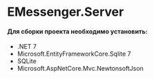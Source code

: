 # EMessenger.Server
#### Для сборки проекта необходимо установить:

- .NET 7
- Microsoft.EntityFrameworkCore.Sqlite 7
- SQLite
- Microsoft.AspNetCore.Mvc.NewtonsoftJson
